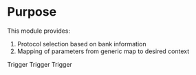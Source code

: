 # Purpose

This module provides:
1. Protocol selection based on bank information
1. Mapping of parameters from generic map to desired context

Trigger
Trigger
Trigger
